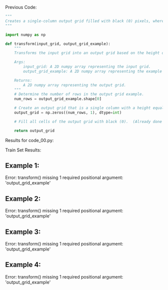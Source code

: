 
Previous Code:
```python
"""
Creates a single-column output grid filled with black (0) pixels, where the height of the output grid is determined by the height of the corresponding output example.
"""

import numpy as np

def transform(input_grid, output_grid_example):
    """
    Transforms the input grid into an output grid based on the height of the example output.

    Args:
        input_grid: A 2D numpy array representing the input grid.
        output_grid_example: A 2D numpy array representing the example output grid, used to determine the output size.

    Returns:
        A 2D numpy array representing the output grid.
    """
    # Determine the number of rows in the output grid example.
    num_rows = output_grid_example.shape[0]

    # Create an output grid that is a single column with a height equal to the number of rows in the example output.
    output_grid = np.zeros((num_rows, 1), dtype=int)

    # Fill all cells of the output grid with black (0).  (Already done by np.zeros)

    return output_grid
```
Results for code_00.py:

Train Set Results:

## Example 1:
Error: transform() missing 1 required positional argument: 'output_grid_example'

## Example 2:
Error: transform() missing 1 required positional argument: 'output_grid_example'

## Example 3:
Error: transform() missing 1 required positional argument: 'output_grid_example'

## Example 4:
Error: transform() missing 1 required positional argument: 'output_grid_example'
